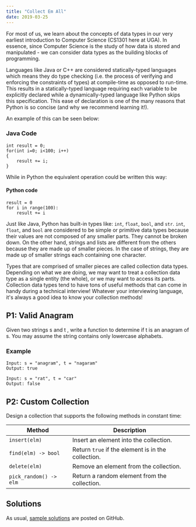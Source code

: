 ```yaml
---
title: "Collect Em All"
date: 2019-03-25
---
```


For most of us, we learn about the concepts of data types in our very earliest introduction to Computer Science (CS1301 here at UGA). In essence, since Computer Science is the study of how data is stored and manipulated - we can consider data types as the building blocks of programming.

Languages like Java or C++ are considered statically-typed languages which means they do type checking (i.e. the process of verifying and enforcing the constraints of types) at compile-time as opposed to run-time. This results in a statically-typed language requiring each variable to be explicitly declared while a dynamically-typed language like Python skips this specification. This ease of declaration is one of the many reasons that Python is so concise (and why we recommend learning it!). 

An example of this can be seen below:

### Java Code
```
int result = 0;
for(int i=0; i<100; i++)
{
    result += i;
}
```

While in Python the equivalent operation could be written this way:

#### Python code
```
result = 0
for i in range(100):
    result += i
```
Just like Java, Python has built-in types like: ```int```, ```float```, ```bool```, and ```str```. ```int```, ```float```, and ```bool``` are considered to be simple or primitive data types because their values are not composed of any smaller parts. They cannot be broken down. On the other hand, strings and lists are different from the others because they are made up of smaller pieces. In the case of strings, they are made up of smaller strings each containing one character.

Types that are comprised of smaller pieces are called collection data types. Depending on what we are doing, we may want to treat a collection data type as a single entity (the whole), or we may want to access its parts. Collection data types tend to have tons of useful methods that can come in handy during a technical interview! Whatever your interviewing language, it's always a good idea to know your collection methods!

## P1: Valid Anagram

Given two strings s and t , write a function to determine if t is an anagram of s. You may assume the string contains only lowercase alphabets.

### Example
```
Input: s = "anagram", t = "nagaram"
Output: true
```
```
Input: s = "rat", t = "car"
Output: false
```

## P2: Custom Collection

Design a collection that supports the following methods in constant time:

| Method                 | Description                                        |
|------------------------|----------------------------------------------------|
| `insert(elm)`          | Insert an element into the collection.             |
| `find(elm) -> bool`    | Return `true` if the element is in the collection. |
| `delete(elm)`          | Remove an element from the collection.             |
| `pick_random() -> elm` | Return a random element from the collection.       |


## Solutions

As usual, [sample solutions][csip-uga/archive] are posted on GitHub.

[csip-uga/archive]: https://github.com/csip-uga/archive
